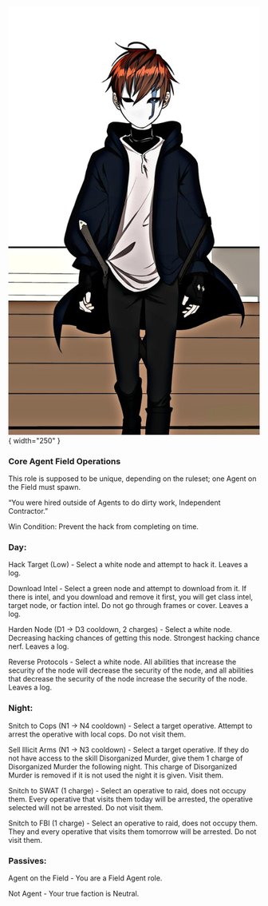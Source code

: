 ![independentcontractor.png](Images/independentcontractor.png){ width="250" }

### **Core Agent Field Operations**

This role is supposed to be unique, depending on the ruleset; one Agent on the Field must spawn.

“You were hired outside of Agents to do dirty work, Independent Contractor.”

Win Condition: Prevent the hack from completing on time.

### **Day:**

Hack Target (Low) - Select a white node and attempt to hack it. Leaves a log.

Download Intel - Select a green node and attempt to download from it. If there is intel, and you download and remove it first, you will get class intel, target node, or faction intel. Do not go through frames or cover. Leaves a log.

Harden Node (D1 -> D3 cooldown, 2 charges) - Select a white node. Decreasing hacking chances of getting this node. Strongest hacking chance nerf. Leaves a log.

Reverse Protocols - Select a white node. All abilities that increase the security of the node will decrease the security of the node, and all abilities that decrease the security of the node increase the security of the node. Leaves a log.

### **Night:**

Snitch to Cops (N1 -> N4 cooldown) - Select a target operative. Attempt to arrest the operative with local cops. Do not visit them.

Sell Illicit Arms (N1 -> N3 cooldown) - Select a target operative. If they do not have access to the skill Disorganized Murder, give them 1 charge of Disorganized Murder the following night. This charge of Disorganized Murder is removed if it is not used the night it is given. Visit them.

Snitch to SWAT (1 charge) - Select an operative to raid, does not occupy them. Every operative that visits them today will be arrested, the operative selected will not be arrested. Do not visit them.

Snitch to FBI (1 charge) - Select an operative to raid, does not occupy them. They and every operative that visits them tomorrow will be arrested. Do not visit them.

### **Passives:**

Agent on the Field - You are a Field Agent role.

Not Agent - Your true faction is Neutral.
